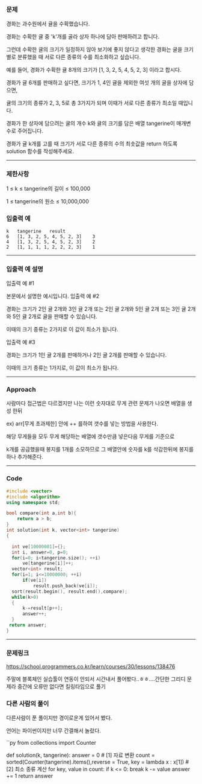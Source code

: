 ### 문제 

경화는 과수원에서 귤을 수확했습니다.

경화는 수확한 귤 중 'k'개를 골라 상자 하나에 담아 판매하려고 합니다.

그런데 수확한 귤의 크기가 일정하지 않아 보기에 좋지 않다고 생각한 경화는 귤을 크기별로 분류했을 때 서로 다른 종류의 수를 최소화하고 싶습니다.

예를 들어, 경화가 수확한 귤 8개의 크기가 [1, 3, 2, 5, 4, 5, 2, 3] 이라고 합시다. 

경화가 귤 6개를 판매하고 싶다면, 크기가 1, 4인 귤을 제외한 여섯 개의 귤을 상자에 담으면,

귤의 크기의 종류가 2, 3, 5로 총 3가지가 되며 이때가 서로 다른 종류가 최소일 때입니다.

경화가 한 상자에 담으려는 귤의 개수 k와 귤의 크기를 담은 배열 tangerine이 매개변수로 주어집니다.

경화가 귤 k개를 고를 때 크기가 서로 다른 종류의 수의 최솟값을 return 하도록 solution 함수를 작성해주세요.

------------------------------------------------------------

### 제한사항

1 ≤ k ≤ tangerine의 길이 ≤ 100,000

1 ≤ tangerine의 원소 ≤ 10,000,000

### 입출력 예
```
k	tangerine	result
6	[1, 3, 2, 5, 4, 5, 2, 3]	3
4	[1, 3, 2, 5, 4, 5, 2, 3]	2
2	[1, 1, 1, 1, 2, 2, 2, 3]	1
```

------------------------------------------------------------

### 입출력 예 설명

입출력 예 #1

본문에서 설명한 예시입니다.
입출력 예 #2

경화는 크기가 2인 귤 2개와 3인 귤 2개 또는 2인 귤 2개와 5인 귤 2개 또는 3인 귤 2개와 5인 귤 2개로 귤을 판매할 수 있습니다.

이때의 크기 종류는 2가지로 이 값이 최소가 됩니다.

입출력 예 #3

경화는 크기가 1인 귤 2개를 판매하거나 2인 귤 2개를 판매할 수 있습니다.

이때의 크기 종류는 1가지로, 이 값이 최소가 됩니다.

------------------------------------------------------------

### Approach

사람마다 접근법은 다르겠지만 나는 이런 숫자대로 무게 관련 문제가 나오면 배열을 생성 한뒤

ex) arr[무게 초과제한] 안에 ++ 를하여 갯수를 넣는 방법을 사용한다.

해당 무게들을 모두 무게 해당하는 배열에 갯수만큼 넣은다음 무게를 기준으로

k개를 공급했을때 봉지를 1개를 소모하므로 그 배열안에 숫자를 k를 삭감한뒤에 봉지를 하나 추가해준다.

------------------------------------------------------------

### Code

```C++
#include <vector>
#include <algorithm>
using namespace std;

bool compare(int a,int b){
    return a > b;
}
int solution(int k, vector<int> tangerine)
{

  int ve[10000001]={};
  int i, answer=0, p=0;
  for(i=0; i<tangerine.size(); ++i)    
      ve[tangerine[i]]++;
  vector<int> result;
  for(i=1; i<=10000000; ++i)
      if(ve[i])
          result.push_back(ve[i]);
  sort(result.begin(), result.end(),compare);
  while(k>0)
  {
      k-=result[p++];
      answer++;
  }
 return answer;
}

```

------------------------------------------------------------

### 문제링크

https://school.programmers.co.kr/learn/courses/30/lessons/138476

주말에 블록체인 실습툴이 연동이 안되서 시간내서 풀어봤다..ㅎㅎ....간단한 그리디 문제라 중간에 오류만 없다면 킬링타임으로 풀기 


### 다른 사람의 풀이

다른사람이 푼 풀이지만 경이로운게 있어서 봤다.

언어는 파이썬이지만 너무 간결해서 놀랐다.

``py
from collections import Counter

def solution(k, tangerine):
    answer = 0
    # [1] 자료 변환 
    count = sorted(Counter(tangerine).items(),reverse = True, key = lambda x : x[1])
    # [2] 최소 종류 계산
    for key, value in count:
        if k <= 0: break
        k -= value
        answer += 1
    return answer
```
